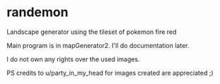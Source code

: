 # randemon
Landscape generator using the tileset of pokemon fire red

Main program is in mapGenerator2. I'll do documentation later.


I do not own any rights over the used images.

PS credits to u/party_in_my_head for images created are appreciated ;)
